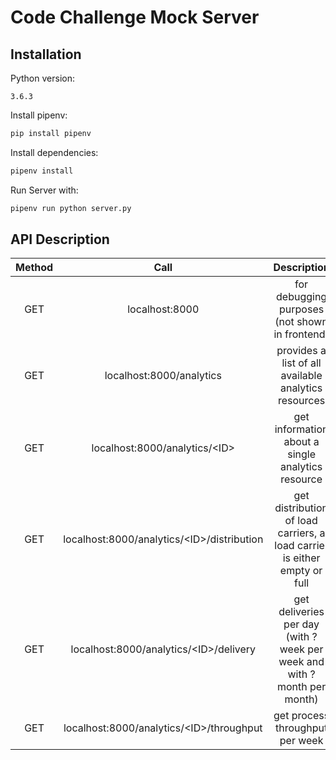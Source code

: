 # Code Challenge Mock Server

## Installation

Python version:
```
3.6.3
```

Install pipenv:

```bash
pip install pipenv
```

Install dependencies:

```bash
pipenv install
```

Run Server with:

```bash
pipenv run python server.py
```

## API Description

| Method | Call                                        | Description                                                               |
|:------:|:-------------------------------------------:|:-------------------------------------------------------------------------:|
| GET    | localhost:8000                              | for debugging purposes (not shown in frontend)                            |
| GET    | localhost:8000/analytics                    | provides a list of all available analytics resources                      |
| GET    | localhost:8000/analytics/\<ID>              | get information about a single analytics resource                         |
| GET    | localhost:8000/analytics/\<ID>/distribution | get distribution of load carriers, a load carrier is either empty or full |
| GET    | localhost:8000/analytics/\<ID>/delivery     | get deliveries per day (with ?week per week and with ?month per month)    |
| GET    | localhost:8000/analytics/\<ID>/throughput   | get process throughput per week                                           |
